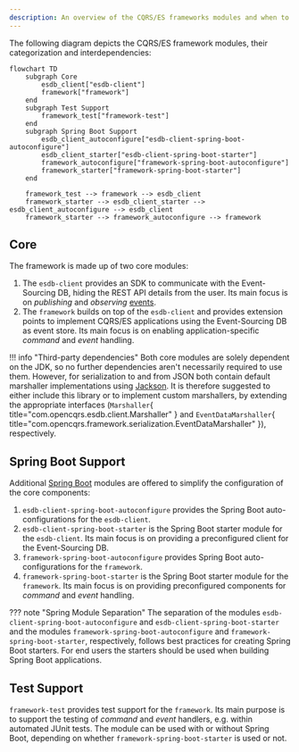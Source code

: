 ```yaml
---
description: An overview of the CQRS/ES frameworks modules and when to use them
---
```


The following diagram depicts the CQRS/ES framework modules, their categorization and interdependencies:

``` mermaid
flowchart TD
    subgraph Core
        esdb_client["esdb-client"]
        framework["framework"]
    end
    subgraph Test Support
        framework_test["framework-test"]
    end
    subgraph Spring Boot Support
        esdb_client_autoconfigure["esdb-client-spring-boot-autoconfigure"]
        esdb_client_starter["esdb-client-spring-boot-starter"]
        framework_autoconfigure["framework-spring-boot-autoconfigure"]
        framework_starter["framework-spring-boot-starter"]
    end
    
    framework_test --> framework --> esdb_client
    framework_starter --> esdb_client_starter --> esdb_client_autoconfigure --> esdb_client
    framework_starter --> framework_autoconfigure --> framework
```

## Core

The framework is made up of two core modules:

1.  The `esdb-client` provides an SDK to communicate with the Event-Sourcing DB, hiding the REST API details from the user.
    Its main focus is on _publishing_ and _observing_ [events](../events/index.md).
2.  The `framework` builds on top of the `esdb-client` and provides extension points to implement CQRS/ES applications using
    the Event-Sourcing DB as event store. Its main focus is on enabling application-specific _command_ and _event_ handling.

!!! info "Third-party dependencies"
    Both core modules are solely dependent on the JDK, so no further dependencies aren't necessarily required to use them.
    However, for serialization to and from JSON both contain default marshaller implementations using [Jackson](https://github.com/FasterXML/jackson-databind).
    It is therefore suggested to either include this library or to implement custom marshallers, by extending the appropriate
    interfaces (`Marshaller`{ title="com.opencqrs.esdb.client.Marshaller" } and `EventDataMarshaller`{ title="com.opencqrs.framework.serialization.EventDataMarshaller" }),
    respectively.

## Spring Boot Support

Additional [Spring Boot](https://spring.io/projects/spring-boot) modules are offered to simplify the configuration of
the core components:

1.  `esdb-client-spring-boot-autoconfigure` provides the Spring Boot auto-configurations for the `esdb-client`.
2.  `esdb-client-spring-boot-starter` is the Spring Boot starter module for the `esdb-client`. Its main focus is on
    providing a preconfigured client for the Event-Sourcing DB.
3.  `framework-spring-boot-autoconfigure` provides Spring Boot auto-configurations for the `framework`.
4.  `framework-spring-boot-starter` is the Spring Boot starter module for the `framework`. Its main focus
    is on providing preconfigured components for _command_ and _event_ handling.

??? note "Spring Module Separation"
    The separation of the modules `esdb-client-spring-boot-autoconfigure` and `esdb-client-spring-boot-starter` and the
    modules `framework-spring-boot-autoconfigure` and `framework-spring-boot-starter`, respectively, follows best
    practices for creating Spring Boot starters. For end users the starters should be used when building Spring Boot applications.

## Test Support

`framework-test` provides test support for the `framework`. Its main purpose is to support the testing
of _command_ and _event_ handlers, e.g. within automated JUnit tests. The module can be used with or without Spring Boot,
depending on whether `framework-spring-boot-starter` is used or not.